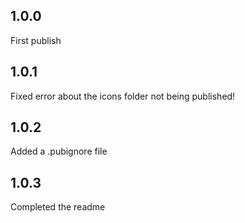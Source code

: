 ## 1.0.0
First publish

## 1.0.1
Fixed error about the icons folder not being published!

## 1.0.2
Added a .pubignore file

## 1.0.3
Completed the readme